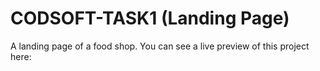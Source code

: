 # CODSOFT-TASK1 (Landing Page)
A landing page of a food shop. You can see a live preview of this project here:

